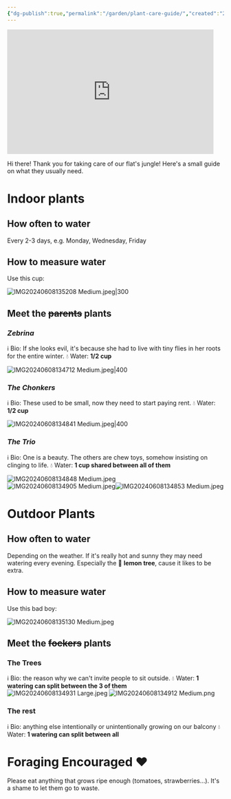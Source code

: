 ```yaml
---
{"dg-publish":true,"permalink":"/garden/plant-care-guide/","created":"2024-06-08T20:36:42.406+02:00","updated":"2024-06-08T22:11:18.796+02:00"}
---
```


<iframe src="https://giphy.com/embed/ohKsuoQwOdmmGubVJm" width="480" height="290" style="" frameBorder="0" class="giphy-embed" allowFullScreen></iframe>

Hi there! Thank you for taking care of our flat's jungle!
Here's a small guide on what they usually need.

# Indoor plants

## How often to water
Every 2-3 days, e.g. Monday, Wednesday, Friday
## How to measure water
Use this cup:

![IMG20240608135208 Medium.jpeg|300](/img/user/Files/IMG20240608135208%20Medium.jpeg)

## Meet the ~~parents~~ plants
### *Zebrina*
ℹ️ Bio: If she looks evil, it's because she had to live with tiny flies in her roots for the entire winter.
💧 Water: **1/2 cup**

![IMG20240608134712 Medium.jpeg|400](/img/user/Files/IMG20240608134712%20Medium.jpeg)

### *The Chonkers*
ℹ️ Bio: These used to be small, now they need to start paying rent.
💧 Water: **1/2 cup**

![IMG20240608134841 Medium.jpeg|400](/img/user/Files/IMG20240608134841%20Medium.jpeg)

### *The Trio*
ℹ️ Bio: One is a beauty. The others are chew toys, somehow insisting on clinging to life.
💧 Water: **1 cup shared between all of them**

![IMG20240608134848 Medium.jpeg](/img/user/Files/IMG20240608134848%20Medium.jpeg)
![IMG20240608134905 Medium.jpeg](/img/user/Files/IMG20240608134905%20Medium.jpeg)![IMG20240608134853 Medium.jpeg](/img/user/Files/IMG20240608134853%20Medium.jpeg)

# Outdoor Plants

## How often to water
Depending on the weather.
If it's really hot and sunny they may need watering every evening. Especially the 🍋 **lemon tree**, cause it likes to be extra.

## How to measure water
Use this bad boy:

![IMG20240608135130 Medium.jpeg](/img/user/Files/IMG20240608135130%20Medium.jpeg)

## Meet the ~~fockers~~ plants

### The Trees
ℹ️ Bio: the reason why we can't invite people to sit outside.
💧 Water: **1 watering can split between the 3 of them**
![IMG20240608134931 Large.jpeg](/img/user/Files/IMG20240608134931%20Large.jpeg)
![IMG20240608134912 Medium.png](/img/user/Files/IMG20240608134912%20Medium.png)

### The rest
ℹ️ Bio: anything else intentionally or unintentionally growing on our balcony
💧 Water: **1 watering can split between all**


# Foraging Encouraged ❤️
Please eat anything that grows ripe enough (tomatoes, strawberries...). It's a shame to let them go to waste.